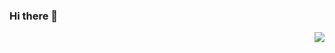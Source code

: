 ### Hi there 👋

<!--
**nyanyani/nyanyani** is a ✨ _special_ ✨ repository because its `README.md` (this file) appears on your GitHub profile.

Here are some ideas to get you started:

- 🔭 I’m currently working on ...
- 🌱 I’m currently learning ...
- 👯 I’m looking to collaborate on ...
- 🤔 I’m looking for help with ...
- 💬 Ask me about ...
- 📫 How to reach me: ...
- 😄 Pronouns: ...
- ⚡ Fun fact: ...
-->

<img align="right" src="https://nya-github-readme-stats.vercel.app/api?username=nyanyani&show_icons=true&icon_color=0366d6&text_color=24292e&bg_color=ffffff&hide_title=true" />
